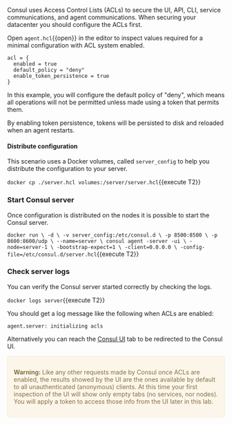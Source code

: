 
Consul uses Access Control Lists (ACLs) to secure the UI, API, CLI, service communications, and agent communications. When securing your datacenter you should configure the ACLs first. 

Open `agent.hcl`{{open}} in the editor to inspect values required for a minimal configuration with ACL system enabled.

```
acl = {
  enabled = true
  default_policy = "deny"
  enable_token_persistence = true
}
```

In this example, you will configure the default policy of "deny", which means all operations will not be permitted unless made using a token that permits them. 

By enabling token persistence, tokens will be persisted to disk and reloaded when an agent restarts.

#### Distribute configuration

This scenario uses a Docker volumes, called `server_config` to help you distribute the configuration to your server.

`docker cp ./server.hcl volumes:/server/server.hcl`{{execute T2}}

### Start Consul server

Once configuration is distributed on the nodes it is possible to start the Consul server.

`docker run \
    -d \
    -v server_config:/etc/consul.d \
    -p 8500:8500 \
    -p 8600:8600/udp \
    --name=server \
    consul agent -server -ui \
     -node=server-1 \
     -bootstrap-expect=1 \
     -client=0.0.0.0 \
     -config-file=/etc/consul.d/server.hcl`{{execute T2}}

### Check server logs

You can verify the Consul server started correctly by checking the logs.

`docker logs server`{{execute T2}}

You should get a log message like the following when ACLs are enabled:

`agent.server: initializing acls`

Alternatively you can reach the [Consul UI](https://[[HOST_SUBDOMAIN]]-8500-[[KATACODA_HOST]].environments.katacoda.com/ui) tab to be redirected to the Consul UI.

<div style="background-color:#fcf6ea; color:#866d42; border:1px solid #f8ebcf; padding:1em; border-radius:3px;">
  <p><strong>Warning: </strong>
  Like any other requests made by Consul once ACLs are enabled, the results showed by the UI are the ones available by default to all unauthenticated (anonymous) clients. At this time your first inspection of the UI will show only empty tabs (no services, nor nodes). You will apply a token to access those info from the UI later in this lab.
</p></div>